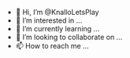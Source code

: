 - 👋 Hi, I’m @KnalloLetsPlay
- 👀 I’m interested in ...
- 🌱 I’m currently learning ...
- 💞️ I’m looking to collaborate on ...
- 📫 How to reach me ...

<!---
KnalloLetsPlay/KnalloLetsPlay is a ✨ special ✨ repository because its `README.md` (this file) appears on your GitHub profile.
You can click the Preview link to take a look at your changes.
--->
